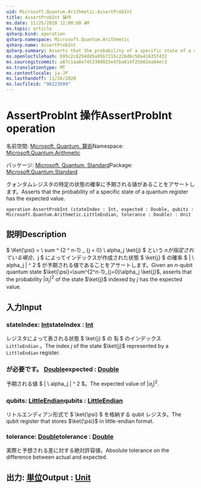 ```yaml
---
uid: Microsoft.Quantum.Arithmetic.AssertProbInt
title: AssertProbInt 操作
ms.date: 11/25/2020 12:00:00 AM
ms.topic: article
qsharp.kind: operation
qsharp.namespace: Microsoft.Quantum.Arithmetic
qsharp.name: AssertProbInt
qsharp.summary: Asserts that the probability of a specific state of a quantum register has the expected value.
ms.openlocfilehash: b95c2c6294dd5a95b7215c22bd6c50a41635f432
ms.sourcegitcommit: a87c1aa8e7453360025e47ba614f25b02ea84ec3
ms.translationtype: MT
ms.contentlocale: ja-JP
ms.lasthandoff: 11/26/2020
ms.locfileid: "96223699"
---
```

# <a name="assertprobint-operation"></a><span data-ttu-id="2b9a2-102">AssertProbInt 操作</span><span class="sxs-lookup"><span data-stu-id="2b9a2-102">AssertProbInt operation</span></span>

<span data-ttu-id="2b9a2-103">名前空間: [Microsoft. Quantum. 算術](xref:Microsoft.Quantum.Arithmetic)</span><span class="sxs-lookup"><span data-stu-id="2b9a2-103">Namespace: [Microsoft.Quantum.Arithmetic](xref:Microsoft.Quantum.Arithmetic)</span></span>

<span data-ttu-id="2b9a2-104">パッケージ: [Microsoft. Quantum. Standard](https://nuget.org/packages/Microsoft.Quantum.Standard)</span><span class="sxs-lookup"><span data-stu-id="2b9a2-104">Package: [Microsoft.Quantum.Standard](https://nuget.org/packages/Microsoft.Quantum.Standard)</span></span>


<span data-ttu-id="2b9a2-105">クォンタムレジスタの特定の状態の確率に予期される値があることをアサートします。</span><span class="sxs-lookup"><span data-stu-id="2b9a2-105">Asserts that the probability of a specific state of a quantum register has the expected value.</span></span>

```qsharp
operation AssertProbInt (stateIndex : Int, expected : Double, qubits : Microsoft.Quantum.Arithmetic.LittleEndian, tolerance : Double) : Unit
```


## <a name="description"></a><span data-ttu-id="2b9a2-106">説明</span><span class="sxs-lookup"><span data-stu-id="2b9a2-106">Description</span></span>

<span data-ttu-id="2b9a2-107">$ \Ket{\psi} = \ sum ^ {2 ^ n-1} _ {j = 0} \ alpha_j \ket{j} $ という $n が指定されている場合、$j $ によってインデックスが作成された状態 $ \ket{j} $ の確率 $ | \ alpha_j | ^ 2 $ が予期される値であることをアサートします。</span><span class="sxs-lookup"><span data-stu-id="2b9a2-107">Given an $n$-qubit quantum state $\ket{\psi}=\sum^{2^n-1}_{j=0}\alpha_j \ket{j}$, asserts that the probability $|\alpha_j|^2$ of the state $\ket{j}$ indexed by $j$ has the expected value.</span></span>

## <a name="input"></a><span data-ttu-id="2b9a2-108">入力</span><span class="sxs-lookup"><span data-stu-id="2b9a2-108">Input</span></span>

### <a name="stateindex--int"></a><span data-ttu-id="2b9a2-109">stateIndex: [Int](xref:microsoft.quantum.lang-ref.int)</span><span class="sxs-lookup"><span data-stu-id="2b9a2-109">stateIndex : [Int](xref:microsoft.quantum.lang-ref.int)</span></span>

<span data-ttu-id="2b9a2-110">レジスタによって表される状態 $ \ket{j} $ の $j $ のインデックス `LittleEndian` 。</span><span class="sxs-lookup"><span data-stu-id="2b9a2-110">The index $j$ of the state $\ket{j}$ represented by a `LittleEndian` register.</span></span>


### <a name="expected--double"></a><span data-ttu-id="2b9a2-111">が必要です。 [Double](xref:microsoft.quantum.lang-ref.double)</span><span class="sxs-lookup"><span data-stu-id="2b9a2-111">expected : [Double](xref:microsoft.quantum.lang-ref.double)</span></span>

<span data-ttu-id="2b9a2-112">予期される値 $ | \ alpha_j | ^ 2 $。</span><span class="sxs-lookup"><span data-stu-id="2b9a2-112">The expected value of $|\alpha_j|^2$.</span></span>


### <a name="qubits--littleendian"></a><span data-ttu-id="2b9a2-113">qubits: [LittleEndian](xref:Microsoft.Quantum.Arithmetic.LittleEndian)</span><span class="sxs-lookup"><span data-stu-id="2b9a2-113">qubits : [LittleEndian](xref:Microsoft.Quantum.Arithmetic.LittleEndian)</span></span>

<span data-ttu-id="2b9a2-114">リトルエンディアン形式で $ \ket{\psi} $ を格納する qubit レジスタ。</span><span class="sxs-lookup"><span data-stu-id="2b9a2-114">The qubit register that stores $\ket{\psi}$ in little-endian format.</span></span>


### <a name="tolerance--double"></a><span data-ttu-id="2b9a2-115">tolerance: [Double](xref:microsoft.quantum.lang-ref.double)</span><span class="sxs-lookup"><span data-stu-id="2b9a2-115">tolerance : [Double](xref:microsoft.quantum.lang-ref.double)</span></span>

<span data-ttu-id="2b9a2-116">実際と予想される差に対する絶対許容値。</span><span class="sxs-lookup"><span data-stu-id="2b9a2-116">Absolute tolerance on the difference between actual and expected.</span></span>



## <a name="output--unit"></a><span data-ttu-id="2b9a2-117">出力: [単位](xref:microsoft.quantum.lang-ref.unit)</span><span class="sxs-lookup"><span data-stu-id="2b9a2-117">Output : [Unit](xref:microsoft.quantum.lang-ref.unit)</span></span>

